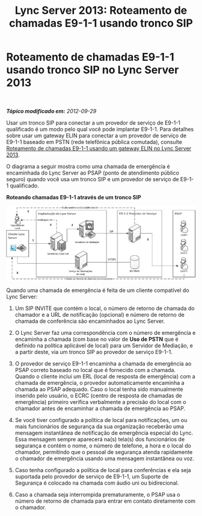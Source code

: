 ﻿---
title: 'Lync Server 2013: Roteamento de chamadas E9-1-1 usando tronco SIP'
TOCTitle: Roteamento de chamadas E9-1-1 usando tronco SIP
ms:assetid: 157753c3-fe74-4e2c-81da-ee06911d4cc2
ms:mtpsurl: https://technet.microsoft.com/pt-br/library/JJ204701(v=OCS.15)
ms:contentKeyID: 49305980
ms.date: 05/19/2016
mtps_version: v=OCS.15
ms.translationtype: HT
---

# Roteamento de chamadas E9-1-1 usando tronco SIP no Lync Server 2013

 

_**Tópico modificado em:** 2012-09-29_

Usar um tronco SIP para conectar a um provedor de serviço de E9-1-1 qualificado é um modo pelo qual você pode implantar E9-1-1. Para detalhes sobre usar um gateway ELIN para conectar a um provedor de serviço de E9-1-1 baseado em PSTN (rede telefônica pública comutada), consulte [Roteamento de chamadas E9-1-1 usando um gateway ELIN no Lync Server 2013](lync-server-2013-routing-e9-1-1-calls-by-using-an-elin-gateway.md).

O diagrama a seguir mostra como uma chamada de emergência é encaminhada do Lync Server ao PSAP (ponto de atendimento público seguro) quando você usa um tronco SIP e um provedor de serviço de E9-1-1 qualificado.

**Roteando chamadas E9-1-1 através de um tronco SIP**

![Roteamento da chamada de emergência do Lync Server para PSAP](images/JJ204701.0637a9d4-2ca7-438a-8ed0-19090a4b992d(OCS.15).jpg "Roteamento da chamada de emergência do Lync Server para PSAP")

Quando uma chamada de emergência é feita de um cliente compatível do Lync Server:

1.  Um SIP INVITE que contém o local, o número de retorno de chamada do chamador e a URL de notificação (opcional) e número de retorno de chamada de conferência são encaminhados ao Lync Server.

2.  O Lync Server faz uma correspondência com o número de emergência e encaminha a chamada (com base no valor de **Uso de PSTN** que é definido na política aplicável de local) para um Servidor de Mediação, e a partir deste, via um tronco SIP ao provedor de serviço E9-1-1.

3.  O provedor de serviço E9-1-1 encaminha a chamada de emergência ao PSAP correto baseado no local que é fornecido com a chamada. Quando o cliente inclui um ERL (local de resposta de emergência) com a chamada de emergência, o provedor automaticamente encaminha a chamada ao PSAP adequado. Caso o local tenha sido manualmente inserido pelo usuário, o ECRC (centro de resposta de chamadas de emergência) primeiro verifica verbalmente a precisão do local com o chamador antes de encaminhar a chamada de emergência ao PSAP.

4.  Se você tiver configurado a política de local para notificações, um ou mais funcionários de segurança da sua organização receberão uma mensagem instantânea de notificação de emergência especial do Lync. Essa mensagem sempre aparecerá na(s) tela(s) dos funcionários de segurança e contém o nome, o número de telefone, a hora e o local do chamador, permitindo que o pessoal de segurança atenda rapidamente o chamador de emergência usando uma mensagem instantânea ou voz.

5.  Caso tenha configurado a política de local para conferências e ela seja suportada pelo provedor de serviço de E9-1-1, um Suporte de Segurança é colocado na chamada com áudio uni ou bidirecional.

6.  Caso a chamada seja interrompida prematuramente, o PSAP usa o número de retorno de chamada para entrar em contato diretamente com o chamador.

